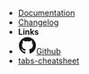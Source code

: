 - [Documentation](/)
- [Changelog](changelog)
- **Links**
- [![Github](assets/img/github.svg)Github](https://github.com/IgorKerstges/docs-skeleton)
- [tabs-cheatsheet](tabs-cheatsheet)